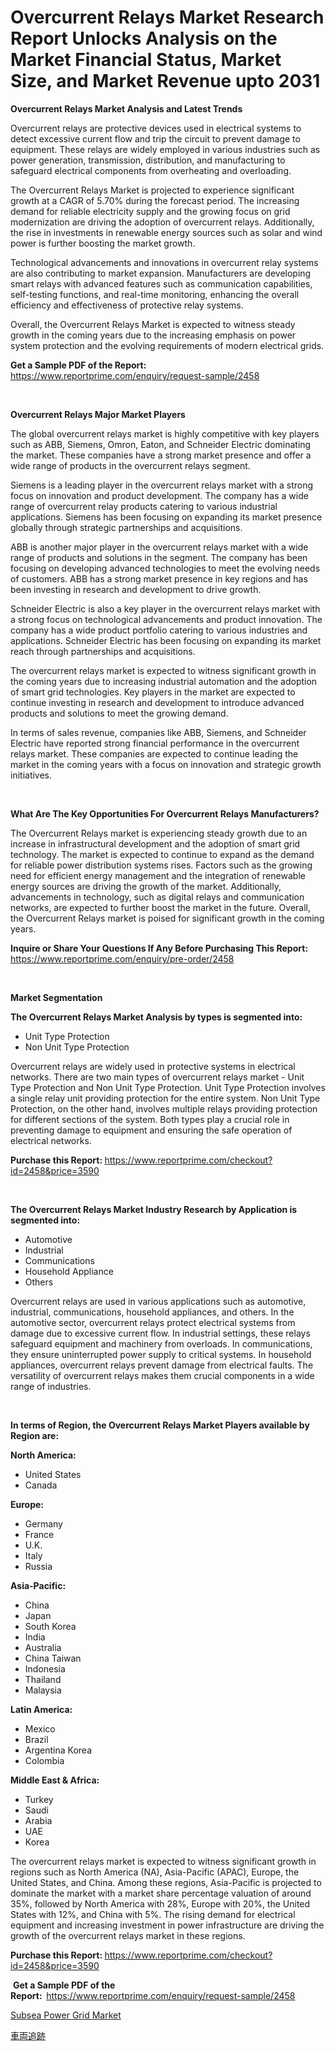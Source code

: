 <p><h1>Overcurrent Relays Market Research Report Unlocks Analysis on the Market Financial Status, Market Size, and Market Revenue upto 2031</h1></p><p><strong>Overcurrent Relays Market Analysis and Latest Trends</strong></p>
<p><p>Overcurrent relays are protective devices used in electrical systems to detect excessive current flow and trip the circuit to prevent damage to equipment. These relays are widely employed in various industries such as power generation, transmission, distribution, and manufacturing to safeguard electrical components from overheating and overloading.</p><p>The Overcurrent Relays Market is projected to experience significant growth at a CAGR of 5.70% during the forecast period. The increasing demand for reliable electricity supply and the growing focus on grid modernization are driving the adoption of overcurrent relays. Additionally, the rise in investments in renewable energy sources such as solar and wind power is further boosting the market growth.</p><p>Technological advancements and innovations in overcurrent relay systems are also contributing to market expansion. Manufacturers are developing smart relays with advanced features such as communication capabilities, self-testing functions, and real-time monitoring, enhancing the overall efficiency and effectiveness of protective relay systems.</p><p>Overall, the Overcurrent Relays Market is expected to witness steady growth in the coming years due to the increasing emphasis on power system protection and the evolving requirements of modern electrical grids.</p></p>
<p><strong>Get a Sample PDF of the Report:&nbsp;</strong> <a href="https://www.reportprime.com/enquiry/request-sample/2458">https://www.reportprime.com/enquiry/request-sample/2458</a></p>
<p>&nbsp;</p>
<p><strong>Overcurrent Relays Major Market Players</strong></p>
<p><p>The global overcurrent relays market is highly competitive with key players such as ABB, Siemens, Omron, Eaton, and Schneider Electric dominating the market. These companies have a strong market presence and offer a wide range of products in the overcurrent relays segment.</p><p>Siemens is a leading player in the overcurrent relays market with a strong focus on innovation and product development. The company has a wide range of overcurrent relay products catering to various industrial applications. Siemens has been focusing on expanding its market presence globally through strategic partnerships and acquisitions.</p><p>ABB is another major player in the overcurrent relays market with a wide range of products and solutions in the segment. The company has been focusing on developing advanced technologies to meet the evolving needs of customers. ABB has a strong market presence in key regions and has been investing in research and development to drive growth.</p><p>Schneider Electric is also a key player in the overcurrent relays market with a strong focus on technological advancements and product innovation. The company has a wide product portfolio catering to various industries and applications. Schneider Electric has been focusing on expanding its market reach through partnerships and acquisitions.</p><p>The overcurrent relays market is expected to witness significant growth in the coming years due to increasing industrial automation and the adoption of smart grid technologies. Key players in the market are expected to continue investing in research and development to introduce advanced products and solutions to meet the growing demand.</p><p>In terms of sales revenue, companies like ABB, Siemens, and Schneider Electric have reported strong financial performance in the overcurrent relays market. These companies are expected to continue leading the market in the coming years with a focus on innovation and strategic growth initiatives.</p></p>
<p>&nbsp;</p>
<p><strong>What Are The Key Opportunities For Overcurrent Relays Manufacturers?</strong></p>
<p><p>The Overcurrent Relays market is experiencing steady growth due to an increase in infrastructural development and the adoption of smart grid technology. The market is expected to continue to expand as the demand for reliable power distribution systems rises. Factors such as the growing need for efficient energy management and the integration of renewable energy sources are driving the growth of the market. Additionally, advancements in technology, such as digital relays and communication networks, are expected to further boost the market in the future. Overall, the Overcurrent Relays market is poised for significant growth in the coming years.</p></p>
<p><strong>Inquire or Share Your Questions If Any Before Purchasing This Report:</strong> <a href="https://www.reportprime.com/enquiry/pre-order/2458">https://www.reportprime.com/enquiry/pre-order/2458</a></p>
<p>&nbsp;</p>
<p><strong>Market Segmentation</strong></p>
<p><strong>The Overcurrent Relays Market Analysis by types is segmented into:</strong></p>
<p><ul><li>Unit Type Protection</li><li>Non Unit Type Protection</li></ul></p>
<p><p>Overcurrent relays are widely used in protective systems in electrical networks. There are two main types of overcurrent relays market - Unit Type Protection and Non Unit Type Protection. Unit Type Protection involves a single relay unit providing protection for the entire system. Non Unit Type Protection, on the other hand, involves multiple relays providing protection for different sections of the system. Both types play a crucial role in preventing damage to equipment and ensuring the safe operation of electrical networks.</p></p>
<p><strong>Purchase this Report:&nbsp;</strong><a href="https://www.reportprime.com/checkout?id=2458&price=3590">https://www.reportprime.com/checkout?id=2458&price=3590</a></p>
<p>&nbsp;</p>
<p><strong>The Overcurrent Relays Market Industry Research by Application is segmented into:</strong></p>
<p><ul><li>Automotive</li><li>Industrial</li><li>Communications</li><li>Household Appliance</li><li>Others</li></ul></p>
<p><p>Overcurrent relays are used in various applications such as automotive, industrial, communications, household appliances, and others. In the automotive sector, overcurrent relays protect electrical systems from damage due to excessive current flow. In industrial settings, these relays safeguard equipment and machinery from overloads. In communications, they ensure uninterrupted power supply to critical systems. In household appliances, overcurrent relays prevent damage from electrical faults. The versatility of overcurrent relays makes them crucial components in a wide range of industries.</p></p>
<p>&nbsp;</p>
<p><strong>In terms of Region, the Overcurrent Relays Market Players available by Region are:</strong></p>
<p>
    <p> <strong> North America: </strong>
        <ul>
            <li>United States</li>
            <li>Canada</li>
        </ul>
        </p> 
    <p> <strong> Europe: </strong>
        <ul>
            <li>Germany</li>
            <li>France</li>
            <li>U.K.</li>
            <li>Italy</li>
            <li>Russia</li>
        </ul>
        </p> 
    <p> <strong> Asia-Pacific: </strong>
        <ul>
            <li>China</li>
            <li>Japan</li>
            <li>South Korea</li>
            <li>India</li>
            <li>Australia</li>
            <li>China Taiwan</li>
            <li>Indonesia</li>
            <li>Thailand</li>
            <li>Malaysia</li>
        </ul>
        </p> 
    <p> <strong> Latin America: </strong>
        <ul>
            <li>Mexico</li>
            <li>Brazil</li>
            <li>Argentina Korea</li>
            <li>Colombia</li>
        </ul>
        </p> 
    <p> <strong> Middle East & Africa: </strong>
        <ul>
            <li>Turkey</li>
            <li>Saudi</li>
            <li>Arabia</li>
            <li>UAE</li>
            <li>Korea</li>
        </ul>
    </p>
    </p>
<p><p>The overcurrent relays market is expected to witness significant growth in regions such as North America (NA), Asia-Pacific (APAC), Europe, the United States, and China. Among these regions, Asia-Pacific is projected to dominate the market with a market share percentage valuation of around 35%, followed by North America with 28%, Europe with 20%, the United States with 12%, and China with 5%. The rising demand for electrical equipment and increasing investment in power infrastructure are driving the growth of the overcurrent relays market in these regions.</p></p>
<p><strong>Purchase this Report: </strong><a href="https://www.reportprime.com/checkout?id=2458&price=3590">https://www.reportprime.com/checkout?id=2458&price=3590</a></p>
<p>&nbsp;<strong>Get a Sample PDF of the Report:&nbsp;&nbsp;</strong><a href="https://www.reportprime.com/enquiry/request-sample/2458">https://www.reportprime.com/enquiry/request-sample/2458</a></p>
<p><strong></strong></p>
<p><p><a href="https://github.com/GroverBarry/Market-Research-Report-List-4/blob/main/subsea-power-grid-market.md">Subsea Power Grid Market</a></p><p><a href="https://github.com/ppmazlotr77499/Market-Research-Report-List-1/blob/main/646012711594.md">車両追跡</a></p></p>